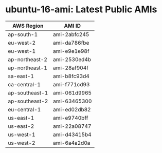 # ubuntu-16-ami: Latest Public AMIs

| AWS Region | AMI ID |
| ---------- | ------ |
| ap-south-1 | ami-2abfc245 |
| eu-west-2 | ami-da786fbe |
| eu-west-1 | ami-e9e1e98f |
| ap-northeast-2 | ami-2530ed4b |
| ap-northeast-1 | ami-28af904f |
| sa-east-1 | ami-b8fc93d4 |
| ca-central-1 | ami-f771cd93 |
| ap-southeast-1 | ami-061d9965 |
| ap-southeast-2 | ami-63465300 |
| eu-central-1 | ami-ed02db82 |
| us-east-1 | ami-e9740bff |
| us-east-2 | ami-22a08747 |
| us-west-1 | ami-d43415b4 |
| us-west-2 | ami-6a4a2d0a |
